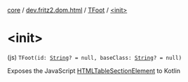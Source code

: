 [core](../../index.md) / [dev.fritz2.dom.html](../index.md) / [TFoot](index.md) / [&lt;init&gt;](./-init-.md)

# &lt;init&gt;

(js) `TFoot(id: `[`String`](https://kotlinlang.org/api/latest/jvm/stdlib/kotlin/-string/index.html)`? = null, baseClass: `[`String`](https://kotlinlang.org/api/latest/jvm/stdlib/kotlin/-string/index.html)`? = null)`

Exposes the JavaScript [HTMLTableSectionElement](https://developer.mozilla.org/en/docs/Web/API/HTMLTableSectionElement) to Kotlin

